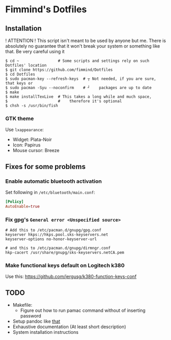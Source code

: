 # Fimmind's Dotfiles

## Installation

! ATTENTION ! This script isn't meant to be used by anyone but me. There is
absolutely no guarantee that it won't break your system or something like that.
Be very careful using it

```shell
$ cd ~                 # Some scripts and settings rely on such Dotfiles' location
$ git clone https://github.com/fimmind/Dotfiles
$ cd Dotfiles
$ sudo pacman-key --refresh-keys  # ┬ Not needed, if you are sure, that keys or
$ sudo pacman -Syu --noconfirm    # ┘    packages are up to date
$ make
$ make installTexLive  # This takes a long while and much space,
$                      #    therefore it's optional
$ chsh -s /usr/bin/fish
```

### GTK theme

Use `lxappearance`:

- Widget: Plata-Noir
- Icon: Papirus
- Mouse cursor: Breeze

## Fixes for some problems

### Enable automatic bluetooth activation
Set following in `/etc/bluetooth/main.conf`:
```conf
[Policy]
AutoEnable=true
```

### Fix gpg's `General error <Unspecified source>`

```
# Add this to /etc/pacman.d/gnupg/gpg.conf
keyserver hkps://hkps.pool.sks-keyservers.net
keyserver-options no-honor-keyserver-url

# and this to /etc/pacman.d/gnupg/dirmngr.conf
hkp-cacert /usr/share/gnupg/sks-keyservers.netCA.pem
```

### Make functional keys default on Logitech k380
Use this: https://github.com/jergusg/k380-function-keys-conf

## TODO

- Makefile:
  - Figure out how to run pamac command without of inserting password
- Setup pandoc like [that](https://learnbyexample.github.io/tutorial/ebook-generation/customizing-pandoc/)
- Exhaustive documentation (At least short description)
- System installation instructions
